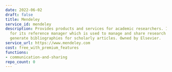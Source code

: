 ```yaml
---
date: 2022-06-02
draft: false
title: Mendeley
service_id: mendeley
description: Provides products and services for academic researchers. It is most known
  for its reference manager which is used to manage and share research papers and
  generate bibliographies for scholarly articles. Owned by Elsevier.
service_url: https://www.mendeley.com
cost: free_with_premium_features
functions:
- communication-and-sharing
repo_count: 0
---
```



